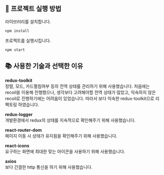 ## 📌 프로젝트 실행 방법

라이브러리를 설치합니다.

```
npm install
```
프로젝트를 실행시킵니다.
```
npm start
```


## :books: 사용한 기술과 선택한 이유
**redux-toolkit**<br/>
정렬, 모드, 카드펼침여부 등의 전역 상태를 관리하기 위해 사용했습니다. 처음에는 recoil을 이용해 진행했으나, 생각보다 고려해야할 전역 상태가 많았고, 익숙하지 않은 recoil로 진행하기에는 어려움이 있었습니다. 따라서 보다 익숙한 redux-toolkit으로 리팩토링 하였습니다.

**redux-logger**<br/>
개발환경에서 redux의 상태를 지속적으로 확인해주기 위해 사용했습니다.

**react-router-dom**<br/>
페이지 이동 시 상태가 유지됨을 확인해주기 위해 사용했습니다.

**react-icons**<br/>
요구하는 화면에 최대한 맞는 아이콘을 사용하기 위해 사용했습니다.

**axios**<br/>
보다 간결한 http 통신을 하기 위해 사용했습니다.


